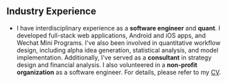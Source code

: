 ## Industry Experience

<ul style="margin:0 0 5px;">
  <li>I have interdisciplinary experience as a <b>software engineer</b> and <b>quant</b>. I developed full-stack web applications, Android and iOS apps, and Wechat Mini Programs. I've also been involved in quantitative workflow design, including alpha idea generation, statistical analysis, and model implementation. Additionally, I've served as a <b>consultant</b> in strategy design and financial analysis. I also volunteered in a <b>non-profit organization</b> as a software engineer. For details, please refer to my <a href="https://drive.google.com/file/d/18SE1wAvOfTDU8L9GlxOKEJZWuZwBP3Ys/view?usp=drive_link">CV</a>.</li>
</ul>
<br>







